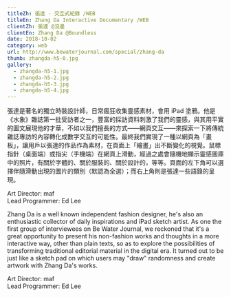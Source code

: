```yaml
---
titleZh: 張達 · 交互式紀錄 /WEB
titleEn: Zhang Da Interactive Documentary /WEB
clientZh: 張達 @沒邊
clientEn: Zhang Da @Boundless
date: 2018-10-02
category: web
url: http://www.bewaterjournal.com/special/zhang-da
thumb: zhangda-h5-0.jpg
gallery:
  - zhangda-h5-1.jpg
  - zhangda-h5-2.jpg
  - zhangda-h5-3.jpg
  - zhangda-h5-4.jpg
---
```


張達是著名的獨立時裝設計師，日常瘋狂收集靈感素材，會用 iPad 塗鴉。他是《水象》雜誌第一批受訪者之一，豐富的採訪資料刺激了我們的靈感，與其用平實的圖文展現他的才華，不如以我們擅長的方式——網頁交互——來探索一下將傳統雜誌專訪的內容轉化成數字交互的可能性。最終我們實現了一種以網頁為「畫板」，讓用戶以張達的作品作為素材，在頁面上「繪畫」出不斷變化的視覺。鼠標指針（桌面端）或指尖（手機端）在網頁上滑動，經過之處會隨機地顯示靈感圖庫中的照片，有關於字體的、關於服裝的、關於設計的，等等。頁面的左下角可以選擇伴隨滑動出現的圖片的類別（默認為全選）；而右上角則是張達一些語錄的呈現。

Art Director: maf<br/>Lead Programmer: Ed Lee

<!-- lang -->

Zhang Da is a well known independent fashion designer, he's also an enthusiastic collector of daily inspirations and iPad sketch artist. As one the first group of interviewees on Be Water Journal, we reckoned that it's a great opportunity to present his non-fashion works and thoughts in a more interactive way, other than plain texts, so as to explore the possibilities of transforming traditional editorial material in the digital era. It turned out to be just like a sketch pad on which users may \"draw\" randomness and create artwork with Zhang Da's works.

Art Director: maf<br/>Lead Programmer: Ed Lee
